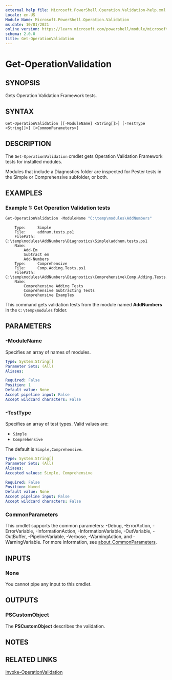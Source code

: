 ```yaml
---
external help file: Microsoft.PowerShell.Operation.Validation-help.xml
Locale: en-US
Module Name: Microsoft.PowerShell.Operation.Validation
ms.date: 10/01/2021
online version: https://learn.microsoft.com/powershell/module/microsoft.powershell.operation.validation/get-operationvalidation?view=powershell-5.1&WT.mc_id=ps-gethelp
schema: 2.0.0
title: Get-OperationValidation
---
```


# Get-OperationValidation

## SYNOPSIS
Gets Operation Validation Framework tests.

## SYNTAX

```
Get-OperationValidation [[-ModuleName] <String[]>] [-TestType <String[]>] [<CommonParameters>]
```

## DESCRIPTION

The `Get-OperationValidation` cmdlet gets Operation Validation Framework tests for installed
modules.

Modules that include a Diagnostics folder are inspected for Pester tests in the Simple or
Comprehensive subfolder, or both.

## EXAMPLES

### Example 1: Get Operation Validation tests

```powershell
Get-OperationValidation -ModuleName "C:\temp\modules\AddNumbers"
```

```Output
    Type:     Simple
    File:     addnum.tests.ps1
    FilePath: C:\temp\modules\AddNumbers\Diagnostics\Simple\addnum.tests.ps1
    Name:
        Add-Em
        Subtract em
        Add-Numbers
    Type:     Comprehensive
    File:     Comp.Adding.Tests.ps1
    FilePath: C:\temp\modules\AddNumbers\Diagnostics\Comprehensive\Comp.Adding.Tests.ps1
    Name:
        Comprehensive Adding Tests
        Comprehensive Subtracting Tests
        Comprehensive Examples
```

This command gets validation tests from the module named **AddNumbers** in the `C:\temp\modules` folder.

## PARAMETERS

### -ModuleName

Specifies an array of names of modules.

```yaml
Type: System.String[]
Parameter Sets: (All)
Aliases:

Required: False
Position: 1
Default value: None
Accept pipeline input: False
Accept wildcard characters: False
```

### -TestType

Specifies an array of test types. Valid values are:

- `Simple`
- `Comprehensive`

The default is `Simple,Comprehensive`.

```yaml
Type: System.String[]
Parameter Sets: (All)
Aliases:
Accepted values: Simple, Comprehensive

Required: False
Position: Named
Default value: None
Accept pipeline input: False
Accept wildcard characters: False
```

### CommonParameters

This cmdlet supports the common parameters: -Debug, -ErrorAction, -ErrorVariable,
-InformationAction, -InformationVariable, -OutVariable, -OutBuffer, -PipelineVariable, -Verbose,
-WarningAction, and -WarningVariable. For more information, see [about_CommonParameters](https://go.microsoft.com/fwlink/?LinkID=113216).

## INPUTS

### None

You cannot pipe any input to this cmdlet.

## OUTPUTS

### PSCustomObject

The **PSCustomObject** describes the validation.

## NOTES

## RELATED LINKS

[Invoke-OperationValidation](Invoke-OperationValidation.md)
